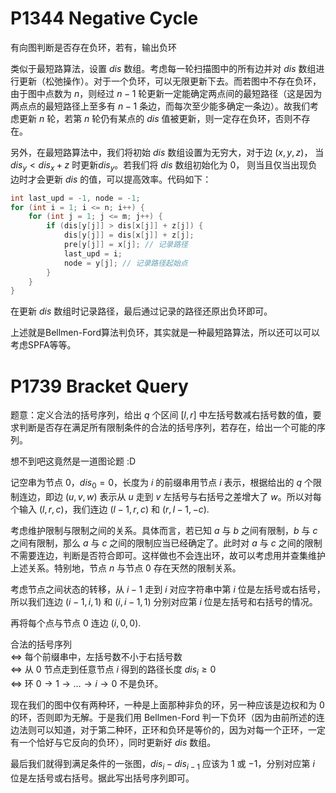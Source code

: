 # P1344  Negative Cycle
有向图判断是否存在负环，若有，输出负环


类似于最短路算法，设置 $dis$ 数组。考虑每一轮扫描图中的所有边并对 $dis$ 数组进行更新（松弛操作）。对于一个负环，可以无限更新下去。而若图中不存在负环，由于图中点数为 $n$，则经过 $n-1$ 轮更新一定能确定两点间的最短路径（这是因为两点点的最短路径上至多有 $n-1$ 条边，而每次至少能多确定一条边）。故我们考虑更新 $n$ 轮，若第 $n$ 轮仍有某点的 $dis$ 值被更新，则一定存在负环，否则不存在。

另外，在最短路算法中，我们将初始 $dis$ 数组设置为无穷大，对于边 $(x, y, z)$， 当 $dis_y\lt dis_x + z$ 时更新$dis_y$。若我们将 $dis$ 数组初始化为 $0$， 则当且仅当出现负边时才会更新 $dis$ 的值，可以提高效率。代码如下：

```c++
int last_upd = -1, node = -1;
for (int i = 1; i <= n; i++) {
    for (int j = 1; j <= m; j++) {
		if (dis[y[j]] > dis[x[j]] + z[j]) {
			dis[y[j]] = dis[x[j]] + z[j];
			pre[y[j]] = x[j]; // 记录路径
			last_upd = i;
			node = y[j]; // 记录路径起始点
		}
	}
}
```

在更新 $dis$ 数组时记录路径，最后通过记录的路径还原出负环即可。

上述就是Bellmen-Ford算法判负环，其实就是一种最短路算法，所以还可以可以考虑SPFA等等。

# P1739 Bracket Query
题意：定义合法的括号序列，给出 $q$ 个区间 $[l,r]$ 中左括号数减右括号数的值，要求判断是否存在满足所有限制条件的合法的括号序列，若存在，给出一个可能的序列。

想不到吧这竟然是一道图论题 :D

记空串为节点 $0$，$dis_0=0$，长度为 $i$ 的前缀串用节点 $i$ 表示，根据给出的 $q$ 个限制连边，即边 $(u,v,w)$ 表示从 $u$ 走到 $v$ 左括号与右括号之差增大了 $w$。所以对每个输入 $(l,r,c)$，我们连边 $(l-1,r,c)$ 和 $(r,l-1,-c)$.

考虑维护限制与限制之间的关系。具体而言，若已知 $a$ 与 $b$ 之间有限制，$b$ 与 $c$ 之间有限制，那么 $a$ 与 $c$ 之间的限制应当已经确定了。此时对 $a$ 与 $c$ 之间的限制不需要连边，判断是否符合即可。这样做也不会连出环，故可以考虑用并查集维护上述关系。特别地，节点 $n$ 与节点 $0$ 存在天然的限制关系。

考虑节点之间状态的转移，从 $i-1$ 走到 $i$ 对应字符串中第 $i$ 位是左括号或右括号，所以我们连边 $(i-1,i,1)$ 和 $(i,i-1,1)$ 分别对应第 $i$ 位是左括号和右括号的情况。

再将每个点与节点 $0$ 连边 $(i,0,0)$.

合法的括号序列<br> $\iff$ 每个前缀串中，左括号数不小于右括号数<br> $\iff$ 从 $0$ 节点走到任意节点 $i$ 得到的路径长度 $dis_i\geq 0$ <br> $\iff$ 环 $0\to 1\to\dots\to i\to 0$ 不是负环。

现在我们的图中仅有两种环，一种是上面那种非负的环，另一种应该是边权和为 $0$ 的环，否则即为无解。于是我们用 Bellmen-Ford 判一下负环（因为由前所述的连边法则可以知道，对于第二种环，正环和负环是等价的，因为对每一个正环，一定有一个恰好与它反向的负环），同时更新好 $dis$ 数组。

最后我们就得到满足条件的一张图，$dis_i-dis_{i-1}$ 应该为 $1$ 或 $-1$，分别对应第 $i$ 位是左括号或右括号。据此写出括号序列即可。